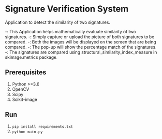 # Signature Verification System

Application to detect the similarity of two signatures.

-: This Application helps mathematically evaluate similarity of two signatures. 
-: Simply capture or upload the picture of both signatures to be compared.
-: Both the images will be displayed on the screen that are being compared.
-: The pop-up will show the percentage match of the signatures.
-: The signatures are compared using structural_similarity_index_measure in skimage.metrics package.


## Prerequisites
1. Python >=3.6
2. OpenCV
3. Scipy
4. Scikit-image


## Run
1. `pip install requirements.txt`
2. `python main.py`
